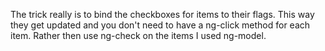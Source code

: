 The trick really is to bind the checkboxes for items to their flags. This way they get updated and you
don't need to have a ng-click method for each item. Rather then use ng-check on the items I used ng-model. 